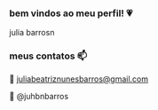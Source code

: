 ### bem vindos ao meu perfil! 💗

julia barrosn

### meus contatos  📫

📧 juliabeatriznunesbarros@gmail.com

📸 @juhbnbarros 
